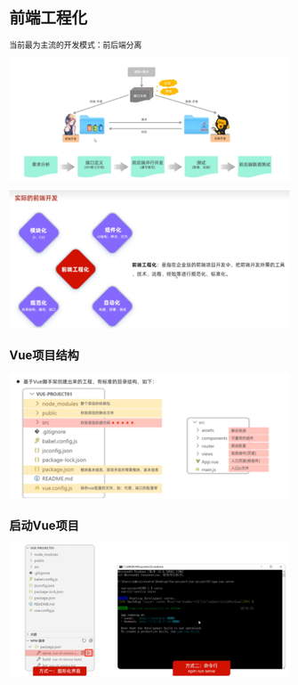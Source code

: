 # 前端工程化

当前最为主流的开发模式：前后端分离

![](images/2024-04-25-15-10-16.png)

![](images/2024-04-25-15-16-55.png)

## Vue项目结构

![](images/2024-04-26-15-11-57.png)

## 启动Vue项目

![](images/2024-04-26-15-20-58.png)

